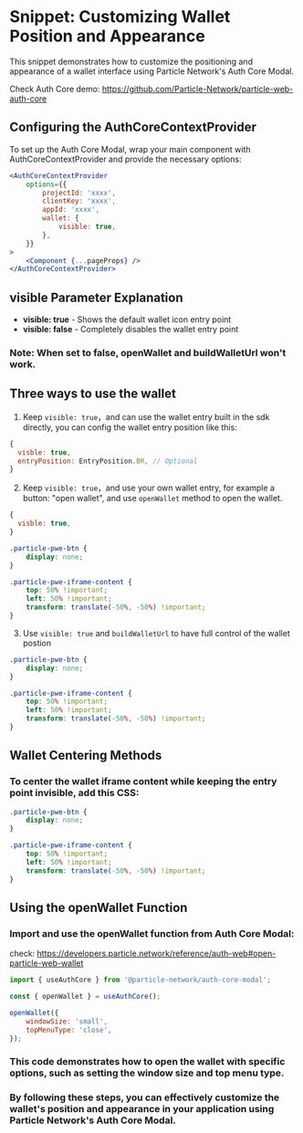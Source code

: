 # Snippet: Customizing Wallet Position and Appearance

This snippet demonstrates how to customize the positioning and appearance of a wallet interface using Particle Network's Auth Core Modal.

Check Auth Core demo: https://github.com/Particle-Network/particle-web-auth-core

## Configuring the AuthCoreContextProvider

To set up the Auth Core Modal, wrap your main component with AuthCoreContextProvider and provide the necessary options:

```jsx
<AuthCoreContextProvider
    options={{
        projectId: 'xxxx',
        clientKey: 'xxxx',
        appId: 'xxxx',
        wallet: {
            visible: true,
        },
    }}
>
    <Component {...pageProps} />
</AuthCoreContextProvider>
```

## visible Parameter Explanation

-   **visible: true** - Shows the default wallet icon entry point
-   **visible: false** - Completely disables the wallet entry point

### Note: When set to false, **openWallet** and **buildWalletUrl** won't work.

## Three ways to use the wallet

1. Keep `visible: true`，and can use the wallet entry built in the sdk directly, you can config the wallet entry position like this:

```js
{
  visble: true,
  entryPosition: EntryPosition.BR, // Optional
}
```

2. Keep `visible: true`，and use your own wallet entry, for example a button: "open wallet", and use `openWallet` method to open the wallet.

```js
{
  visble: true,
}
```

```css
.particle-pwe-btn {
    display: none;
}

.particle-pwe-iframe-content {
    top: 50% !important;
    left: 50% !important;
    transform: translate(-50%, -50%) !important;
}
```

3. Use `visible: true` and `buildWalletUrl` to have full control of the wallet postion

```css
.particle-pwe-btn {
    display: none;
}

.particle-pwe-iframe-content {
    top: 50% !important;
    left: 50% !important;
    transform: translate(-50%, -50%) !important;
}
```

## Wallet Centering Methods

### To center the wallet iframe content while keeping the entry point invisible, add this CSS:

```css
.particle-pwe-btn {
    display: none;
}

.particle-pwe-iframe-content {
    top: 50% !important;
    left: 50% !important;
    transform: translate(-50%, -50%) !important;
}
```

## Using the openWallet Function

### Import and use the openWallet function from Auth Core Modal:

check: https://developers.particle.network/reference/auth-web#open-particle-web-wallet

```javascript
import { useAuthCore } from '@particle-network/auth-core-modal';

const { openWallet } = useAuthCore();

openWallet({
    windowSize: 'small',
    topMenuType: 'close',
});
```

### This code demonstrates how to open the wallet with specific options, such as setting the window size and top menu type.

### By following these steps, you can effectively customize the wallet's position and appearance in your application using Particle Network's Auth Core Modal.
